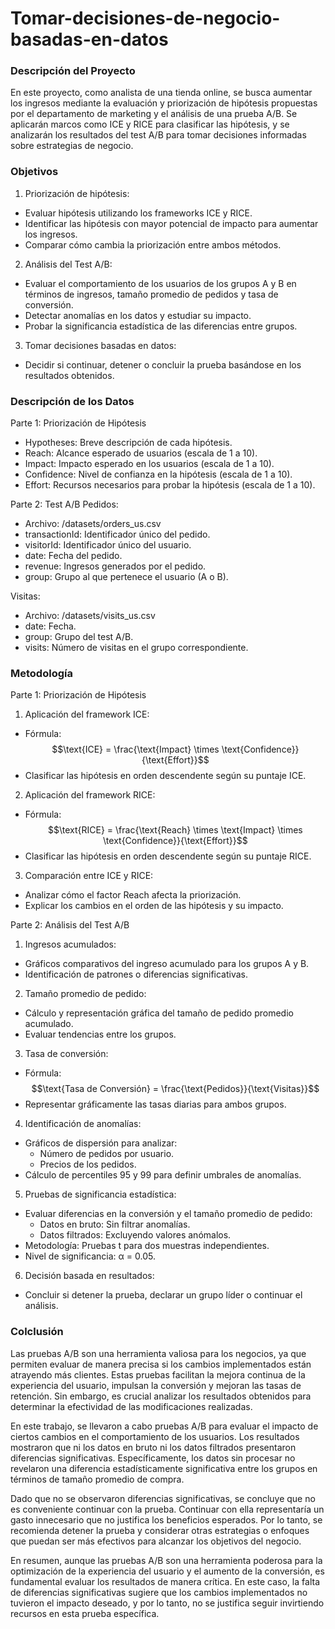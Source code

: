 # Tomar-decisiones-de-negocio-basadas-en-datos

### Descripción del Proyecto
En este proyecto, como analista de una tienda online, se busca aumentar los ingresos mediante la evaluación y priorización de hipótesis propuestas por el departamento de marketing y el análisis de una prueba A/B. Se aplicarán marcos como ICE y RICE para clasificar las hipótesis, y se analizarán los resultados del test A/B para tomar decisiones informadas sobre estrategias de negocio.

### Objetivos
1. Priorización de hipótesis:
- Evaluar hipótesis utilizando los frameworks ICE y RICE.
- Identificar las hipótesis con mayor potencial de impacto para aumentar los ingresos.
- Comparar cómo cambia la priorización entre ambos métodos.

2. Análisis del Test A/B:
- Evaluar el comportamiento de los usuarios de los grupos A y B en términos de ingresos, tamaño promedio de pedidos y tasa de conversión.
- Detectar anomalías en los datos y estudiar su impacto.
- Probar la significancia estadística de las diferencias entre grupos.

3. Tomar decisiones basadas en datos:
- Decidir si continuar, detener o concluir la prueba basándose en los resultados obtenidos.

###  Descripción de los Datos
Parte 1: Priorización de Hipótesis
- Hypotheses: Breve descripción de cada hipótesis.
- Reach: Alcance esperado de usuarios (escala de 1 a 10).
- Impact: Impacto esperado en los usuarios (escala de 1 a 10).
- Confidence: Nivel de confianza en la hipótesis (escala de 1 a 10).
- Effort: Recursos necesarios para probar la hipótesis (escala de 1 a 10).

Parte 2: Test A/B
Pedidos:
- Archivo: /datasets/orders_us.csv
- transactionId: Identificador único del pedido.
- visitorId: Identificador único del usuario.
- date: Fecha del pedido.
- revenue: Ingresos generados por el pedido.
- group: Grupo al que pertenece el usuario (A o B).

Visitas:
- Archivo: /datasets/visits_us.csv
- date: Fecha.
- group: Grupo del test A/B.
- visits: Número de visitas en el grupo correspondiente.

### Metodología
Parte 1: Priorización de Hipótesis
1. Aplicación del framework ICE:
- Fórmula: $$\text{ICE} = \frac{\text{Impact} \times \text{Confidence}}{\text{Effort}}$$
- Clasificar las hipótesis en orden descendente según su puntaje ICE.

2. Aplicación del framework RICE:
- Fórmula: $$\text{RICE} = \frac{\text{Reach} \times \text{Impact} \times \text{Confidence}}{\text{Effort}}$$
- Clasificar las hipótesis en orden descendente según su puntaje RICE.

3. Comparación entre ICE y RICE:
- Analizar cómo el factor Reach afecta la priorización.
- Explicar los cambios en el orden de las hipótesis y su impacto.

Parte 2: Análisis del Test A/B
1. Ingresos acumulados:
- Gráficos comparativos del ingreso acumulado para los grupos A y B.
- Identificación de patrones o diferencias significativas.

2. Tamaño promedio de pedido:
- Cálculo y representación gráfica del tamaño de pedido promedio acumulado.
- Evaluar tendencias entre los grupos.

3. Tasa de conversión:
- Fórmula: $$\text{Tasa de Conversión} = \frac{\text{Pedidos}}{\text{Visitas}}$$
- Representar gráficamente las tasas diarias para ambos grupos.

4. Identificación de anomalías:
- Gráficos de dispersión para analizar:
    - Número de pedidos por usuario.
    - Precios de los pedidos.
- Cálculo de percentiles 95 y 99 para definir umbrales de anomalías.

5. Pruebas de significancia estadística:
- Evaluar diferencias en la conversión y el tamaño promedio de pedido:
    - Datos en bruto: Sin filtrar anomalías.
    - Datos filtrados: Excluyendo valores anómalos.
- Metodología: Pruebas t para dos muestras independientes.
- Nivel de significancia: α = 0.05.

6. Decisión basada en resultados:
- Concluir si detener la prueba, declarar un grupo líder o continuar el análisis.

### Colclusión 
Las pruebas A/B son una herramienta valiosa para los negocios, ya que permiten evaluar de manera precisa si los cambios implementados están atrayendo más clientes. Estas pruebas facilitan la mejora continua de la experiencia del usuario, impulsan la conversión y mejoran las tasas de retención. Sin embargo, es crucial analizar los resultados obtenidos para determinar la efectividad de las modificaciones realizadas.

En este trabajo, se llevaron a cabo pruebas A/B para evaluar el impacto de ciertos cambios en el comportamiento de los usuarios. Los resultados mostraron que ni los datos en bruto ni los datos filtrados presentaron diferencias significativas. Específicamente, los datos sin procesar no revelaron una diferencia estadísticamente significativa entre los grupos en términos de tamaño promedio de compra.

Dado que no se observaron diferencias significativas, se concluye que no es conveniente continuar con la prueba. Continuar con ella representaría un gasto innecesario que no justifica los beneficios esperados. Por lo tanto, se recomienda detener la prueba y considerar otras estrategias o enfoques que puedan ser más efectivos para alcanzar los objetivos del negocio.

En resumen, aunque las pruebas A/B son una herramienta poderosa para la optimización de la experiencia del usuario y el aumento de la conversión, es fundamental evaluar los resultados de manera crítica. En este caso, la falta de diferencias significativas sugiere que los cambios implementados no tuvieron el impacto deseado, y por lo tanto, no se justifica seguir invirtiendo recursos en esta prueba específica.
